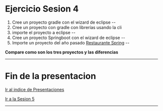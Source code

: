 # Ejercicio Sesion 4

1. Cree un proyecto gradle con el wizard de eclipse 
--
1. Cree un proyecto con gradle con librerías usando la cli
2. importe el proyecto a eclipse
--
1. Cree un proyecto Springboot con el wizard de eclipse
--
1. Importe un proyecto del año pasado [Restaurante Spring](https://git.institutomilitar.com/agarca4/restaurante-casa-porras.git)
--

**Compare como son los tres proyectos y las diferencias**

---

# Fin de la presentacion 
<a href="./index.html#/6">Ir al indice de Presentaciones</a>

<a href="./sesion5.html">Ir a la Sesion 5</a>

---